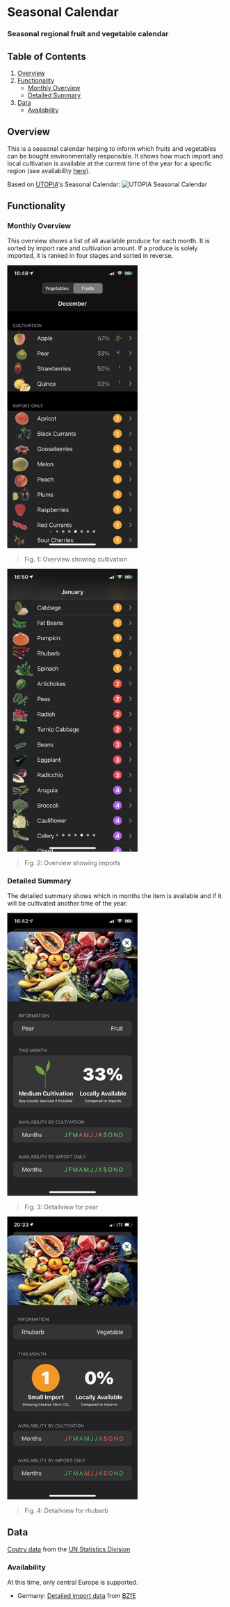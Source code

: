 # Seasonal Calendar

### Seasonal regional fruit and vegetable calendar 

## Table of Contents

1. [Overview](#overview)
2. [Functionality](#functionality)
	- [Monthly Overview](#monthly-overview)
	- [Detailed Summary](detailed-summary)
3. [Data](#data)
	- [Availability](#availability)

## Overview

This is a seasonal calendar helping to inform which fruits and vegetables can be bought environmentally responsible. It shows how much import and local cultivation is available at the current time of the year for a specific region (see availability [here](#data)).

Based on [UTOPIA](https://utopia.de)'s Seasonal Calendar:
![UTOPIA Seasonal Calendar](https://utopia.de/app/uploads/2017/02/saisonkalender-utopia-download-A4-cpb-180522.jpg "Seasonal Calendar")

## Functionality

### Monthly Overview

This overview shows a list of all available produce for each month. It is sorted by import rate and cultivation amount. If a produce is solely imported, it is ranked in four stages and sorted in reverse.

<img src="./doc/overview-fruits.jpeg" alt="Overview 1" width="300px">

> Fig. 1: Overview showing cultivation

<img src="./doc/overview-vegetables.jpeg" alt="Overview 2" width="300px">

> Fig. 2: Overview showing imports

### Detailed Summary

The detailed summary shows which in months the item is available and if it will be cultivated another time of the year.

<img src="./doc/detail-pear.jpeg" alt="Detail 1" width="300px">

> Fig. 3: Detailview for pear

<img src="./doc/detail-rhubarb.jpeg" alt="Detail 2" width="300px">

> Fig. 4: Detailview for rhubarb

## Data

[Coutry data](https://unstats.un.org/unsd/methodology/m49/overview/) from the [UN Statistics Division](https://unstats.un.org/home/)

### Availability

At this time, only central Europe is supported.

* Germany: [Detailed import data](https://www.bzfe.de/_data/files/3488_2017_saisonkalender_posterseite_online.pdf) from [BZfE](https://www.bzfe.de)
